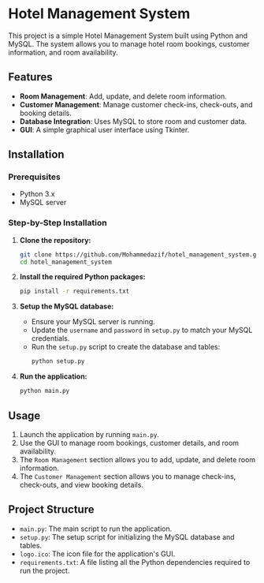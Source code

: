 # Hotel Management System

This project is a simple Hotel Management System built using Python and MySQL. The system allows you to manage hotel room bookings, customer information, and room availability.

## Features
- **Room Management**: Add, update, and delete room information.
- **Customer Management**: Manage customer check-ins, check-outs, and booking details.
- **Database Integration**: Uses MySQL to store room and customer data.
- **GUI**: A simple graphical user interface using Tkinter.

## Installation

### Prerequisites
- Python 3.x
- MySQL server

### Step-by-Step Installation

1. **Clone the repository:**
   ```bash
   git clone https://github.com/Mohammedazif/hotel_management_system.git
   cd hotel_management_system
   ```

2. **Install the required Python packages:**
   ```bash
   pip install -r requirements.txt
   ```

3. **Setup the MySQL database:**
   - Ensure your MySQL server is running.
   - Update the `username` and `password` in `setup.py` to match your MySQL credentials.
   - Run the `setup.py` script to create the database and tables:
     ```bash
     python setup.py
     ```

4. **Run the application:**
   ```bash
   python main.py
   ```

## Usage

1. Launch the application by running `main.py`.
2. Use the GUI to manage room bookings, customer details, and room availability.
3. The `Room Management` section allows you to add, update, and delete room information.
4. The `Customer Management` section allows you to manage check-ins, check-outs, and view booking details.

## Project Structure

- `main.py`: The main script to run the application.
- `setup.py`: The setup script for initializing the MySQL database and tables.
- `logo.ico`: The icon file for the application's GUI.
- `requirements.txt`: A file listing all the Python dependencies required to run the project.
